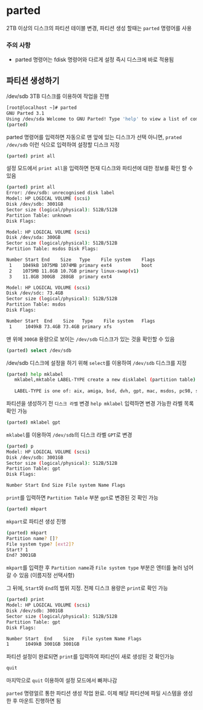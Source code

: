 # parted

2TB 이상의 디스크의 파티션 테이블 변경, 파티션 생성 할때는 `parted` 명령어를 사용


### 주의 사항
- parted 명령어는 fdisk 명령어와 다르게 설정 즉시 디스크에 바로 적용됨

## 파티션 생성하기
/dev/sdb 3TB 디스크를 이용하여 작업을 진행

```bash
[root@localhost ~]# parted 
GNU Parted 3.1 
Using /dev/sda Welcome to GNU Parted! Type 'help' to view a list of commands. 
(parted)
```

parted 명령어를 입력하면 자동으로 맨 앞에 있는 디스크가 선택
아니면, `prated /dev/sdb` 이런 식으로 입력하여 설정할 디스크 지정

```bash
(parted) print all
```

설정 모드에서 `print all`을 입력하면 현재 디스크와 파티션에 대한 정보를 확인 할 수 있음

```bash
(parted) print all 
Error: /dev/sdb: unrecognised disk label 
Model: HP LOGICAL VOLUME (scsi) 
Disk /dev/sdb: 3001GB 
Sector size (logical/physical): 512B/512B 
Partition Table: unknown 
Disk Flags: 

Model: HP LOGICAL VOLUME (scsi)
Disk /dev/sda: 300GB 
Sector size (logical/physical): 512B/512B 
Partition Table: msdos Disk Flags: 

Number Start End    Size   Type    File system    Flags 
 1    1049kB 1075MB 1074MB primary ext4           boot 
 2    1075MB 11.8GB 10.7GB primary linux-swap(v1) 
 3    11.8GB 300GB  288GB  primary ext4 

Model: HP LOGICAL VOLUME (scsi) 
Disk /dev/sdc: 73.4GB 
Sector size (logical/physical): 512B/512B 
Partition Table: msdos 
Disk Flags: 

Number Start  End    Size   Type    File system   Flags 
 1     1049kB 73.4GB 73.4GB primary xfs
```

맨 위에 ``300GB`` 용량으로 보이는 `/dev/sdb` 디스크가 있는 것을 확인할 수 있음

```bash
(parted) select /dev/sdb
```

/dev/sdb 디스크에 설정을 하기 위해 `select`를 이용하여 `/dev/sdb` 디스크를 지정

```bash
(parted) help mklabel 
   mklabel,mktable LABEL-TYPE create a new disklabel (partition table) 
   
   LABEL-TYPE is one of: aix, amiga, bsd, dvh, gpt, mac, msdos, pc98, sun, loop
```

파티션을 생성하기 전 `디스크 라벨` 변경
`help mklabel` 입력하면 변경 가능한 라벨 목록 확인 가능

```bash
(parted) mklabel gpt
```

`mklabel`를 이용하여 `/dev/sdb`의 디스크 라벨 `GPT`로 변경

```bash
(parted) p 
Model: HP LOGICAL VOLUME (scsi) 
Disk /dev/sdb: 3001GB 
Sector size (logical/physical): 512B/512B
Partition Table: gpt 
Disk Flags: 

Number Start End Size File system Name Flags
```

`print`를 입력하면 `Partition Table` 부분 `gpt`로 변경된 것 확인 가능

```bash
(parted) mkpart
```

`mkpart`로 파티션 생성 진행

```bash
(parted) mkpart
Partition name? []?
File system type? [ext2]?
Start? 1
End? 3001GB
```

`mkpart`를 입력한 후 `Partition name`과 `File system type` 부분은 엔터를 눌러 넘어갈 수 있음 (이름지정 선택사항)

그 뒤에, `Start`와 `End`의 범위 지정. 전체 디스크 용량은 `print`로 확인 가능

```bash
(parted) print 
Model: HP LOGICAL VOLUME (scsi) 
Disk /dev/sdb: 3001GB 
Sector size (logical/physical): 512B/512B 
Partition Table: gpt 
Disk Flags: 

Number Start  End    Size   File system Name Flags 
1      1049kB 3001GB 3001GB
```

파티션 설정이 완료되면 `print`를 입력하여 파티션이 새로 생성된 것 확인가능

```bash
quit
```

마지막으로 `quit` 이용하여 설정 모드에서 빠져나감


`parted` 명령얼르 통한 파티션 생성 작업 완료.
이제 해당 파티션에 파일 시스템을 생성한 후 마운트 진행하면 됨
